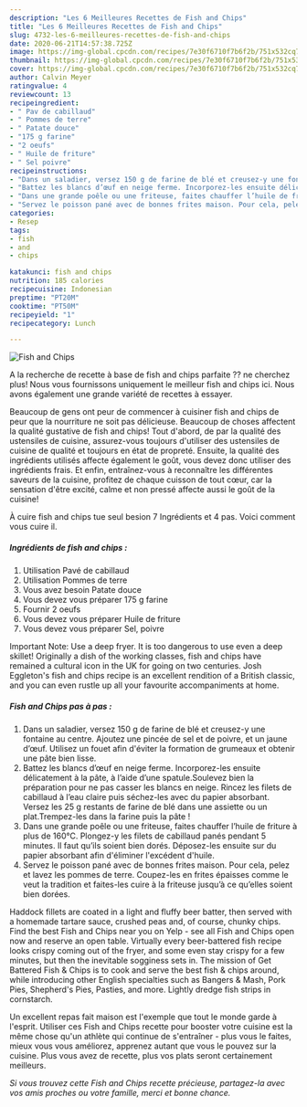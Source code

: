 ```yaml
---
description: "Les 6 Meilleures Recettes de Fish and Chips"
title: "Les 6 Meilleures Recettes de Fish and Chips"
slug: 4732-les-6-meilleures-recettes-de-fish-and-chips
date: 2020-06-21T14:57:38.725Z
image: https://img-global.cpcdn.com/recipes/7e30f6710f7b6f2b/751x532cq70/fish-and-chips-photo-principale-de-la-recette.jpg
thumbnail: https://img-global.cpcdn.com/recipes/7e30f6710f7b6f2b/751x532cq70/fish-and-chips-photo-principale-de-la-recette.jpg
cover: https://img-global.cpcdn.com/recipes/7e30f6710f7b6f2b/751x532cq70/fish-and-chips-photo-principale-de-la-recette.jpg
author: Calvin Meyer
ratingvalue: 4
reviewcount: 13
recipeingredient:
- " Pav de cabillaud"
- " Pommes de terre"
- " Patate douce"
- "175 g farine"
- "2 oeufs"
- " Huile de friture"
- " Sel poivre"
recipeinstructions:
- "Dans un saladier, versez 150 g de farine de blé et creusez-y une fontaine au centre. Ajoutez une pincée de sel et de poivre, et un jaune d’œuf. Utilisez un fouet afin d&#39;éviter la formation de grumeaux et obtenir une pâte bien lisse."
- "Battez les blancs d’œuf en neige ferme. Incorporez-les ensuite délicatement à la pâte, à l’aide d’une spatule.Soulevez bien la préparation pour ne pas casser les blancs en neige. Rincez les filets de cabillaud à l’eau claire puis séchez-les avec du papier absorbant. Versez les 25 g restants de farine de blé dans une assiette ou un plat.Trempez-les dans la farine puis la pâte !"
- "Dans une grande poêle ou une friteuse, faites chauffer l’huile de friture à plus de 160°C. Plongez-y les filets de cabillaud panés pendant 5 minutes. Il faut qu’ils soient bien dorés. Déposez-les ensuite sur du papier absorbant afin d&#39;éliminer l&#39;excédent d&#39;huile."
- "Servez le poisson pané avec de bonnes frites maison. Pour cela, pelez et lavez les pommes de terre. Coupez-les en frites épaisses comme le veut la tradition et faites-les cuire à la friteuse jusqu’à ce qu’elles soient bien dorées."
categories:
- Resep
tags:
- fish
- and
- chips

katakunci: fish and chips 
nutrition: 185 calories
recipecuisine: Indonesian
preptime: "PT20M"
cooktime: "PT50M"
recipeyield: "1"
recipecategory: Lunch

---
```



![Fish and Chips](https://img-global.cpcdn.com/recipes/7e30f6710f7b6f2b/751x532cq70/fish-and-chips-photo-principale-de-la-recette.jpg)

A la recherche de recette à base de fish and chips parfaite ?? ne cherchez plus! Nous vous fournissons uniquement le meilleur fish and chips ici. Nous avons également une grande variété de recettes à essayer.

Beaucoup de gens ont peur de commencer à cuisiner fish and chips de peur que la nourriture ne soit pas délicieuse. Beaucoup de choses affectent la qualité gustative de fish and chips! Tout d'abord, de par la qualité des ustensiles de cuisine, assurez-vous toujours d'utiliser des ustensiles de cuisine de qualité et toujours en état de propreté. Ensuite, la qualité des ingrédients utilisés affecte également le goût, vous devez donc utiliser des ingrédients frais. Et enfin, entraînez-vous à reconnaître les différentes saveurs de la cuisine, profitez de chaque cuisson de tout cœur, car la sensation d'être excité, calme et non pressé affecte aussi le goût de la cuisine!

<!--inarticleads1-->

À cuire fish and chips tue seul besion 7 Ingrédients et 4 pas. Voici comment vous cuire il.

##### Ingrédients de fish and chips :

1. Utilisation  Pavé de cabillaud
1. Utilisation  Pommes de terre
1. Vous avez besoin  Patate douce
1. Vous devez vous préparer 175 g farine
1. Fournir 2 oeufs
1. Vous devez vous préparer  Huile de friture
1. Vous devez vous préparer  Sel, poivre


Important Note: Use a deep fryer. It is too dangerous to use even a deep skillet! Originally a dish of the working classes, fish and chips have remained a cultural icon in the UK for going on two centuries. Josh Eggleton&#39;s fish and chips recipe is an excellent rendition of a British classic, and you can even rustle up all your favourite accompaniments at home. 

<!--inarticleads2-->

##### Fish and Chips pas à pas :

1. Dans un saladier, versez 150 g de farine de blé et creusez-y une fontaine au centre. Ajoutez une pincée de sel et de poivre, et un jaune d’œuf. Utilisez un fouet afin d&#39;éviter la formation de grumeaux et obtenir une pâte bien lisse.
1. Battez les blancs d’œuf en neige ferme. Incorporez-les ensuite délicatement à la pâte, à l’aide d’une spatule.Soulevez bien la préparation pour ne pas casser les blancs en neige. Rincez les filets de cabillaud à l’eau claire puis séchez-les avec du papier absorbant. Versez les 25 g restants de farine de blé dans une assiette ou un plat.Trempez-les dans la farine puis la pâte !
1. Dans une grande poêle ou une friteuse, faites chauffer l’huile de friture à plus de 160°C. Plongez-y les filets de cabillaud panés pendant 5 minutes. Il faut qu’ils soient bien dorés. Déposez-les ensuite sur du papier absorbant afin d&#39;éliminer l&#39;excédent d&#39;huile.
1. Servez le poisson pané avec de bonnes frites maison. Pour cela, pelez et lavez les pommes de terre. Coupez-les en frites épaisses comme le veut la tradition et faites-les cuire à la friteuse jusqu’à ce qu’elles soient bien dorées.


Haddock fillets are coated in a light and fluffy beer batter, then served with a homemade tartare sauce, crushed peas and, of course, chunky chips. Find the best Fish and Chips near you on Yelp - see all Fish and Chips open now and reserve an open table. Virtually every beer-battered fish recipe looks crispy coming out of the fryer, and some even stay crispy for a few minutes, but then the inevitable sogginess sets in. The mission of Get Battered Fish &amp; Chips is to cook and serve the best fish &amp; chips around, while introducing other English specialties such as Bangers &amp; Mash, Pork Pies, Shepherd&#39;s Pies, Pasties, and more. Lightly dredge fish strips in cornstarch. 

<!--inarticleads1-->

<p>
Un excellent repas fait maison est l'exemple que tout le monde garde à l'esprit. Utiliser ces Fish and Chips recette pour booster votre cuisine est la même chose qu'un athlète qui continue de s'entraîner - plus vous le faites, mieux vous vous améliorez, apprenez autant que vous le pouvez sur la cuisine. Plus vous avez de recette, plus vos plats seront certainement meilleurs.
</p>

<p>
<i>Si vous trouvez cette Fish and Chips recette précieuse, partagez-la avec vos amis proches ou votre famille, merci et bonne chance.</i>
</p>
